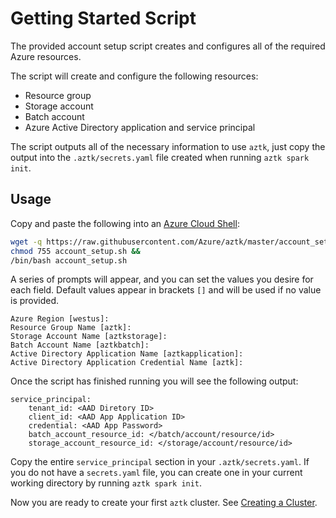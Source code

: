 # Getting Started Script

The provided account setup script creates and configures all of the required Azure resources.

The script will create and configure the following resources:
- Resource group
- Storage account
- Batch account
- Azure Active Directory application and service principal
<!-- - Virtual network with a configured subnet -->

The script outputs all of the necessary information to use `aztk`, just copy the output into the `.aztk/secrets.yaml` file created when running `aztk spark init`.

## Usage
Copy and paste the following into an [Azure Cloud Shell](https://shell.azure.com):
```sh
wget -q https://raw.githubusercontent.com/Azure/aztk/master/account_setup.sh &&
chmod 755 account_setup.sh &&
/bin/bash account_setup.sh
```
A series of prompts will appear, and you can set the values you desire for each field. Default values appear in brackets `[]` and will be used if no value is provided.
```
Azure Region [westus]:
Resource Group Name [aztk]:
Storage Account Name [aztkstorage]:
Batch Account Name [aztkbatch]:
Active Directory Application Name [aztkapplication]:
Active Directory Application Credential Name [aztk]:
```

Once the script has finished running you will see the following output:

```
service_principal:
    tenant_id: <AAD Diretory ID>
    client_id: <AAD App Application ID>
    credential: <AAD App Password>
    batch_account_resource_id: </batch/account/resource/id>
    storage_account_resource_id: </storage/account/resource/id>
```

Copy the entire `service_principal` section in your `.aztk/secrets.yaml`. If you do not have a `secrets.yaml` file, you can create one in your current working directory by running `aztk spark init`.

Now you are ready to create your first `aztk` cluster. See [Creating a Cluster](./10-clusters.html#creating-a-cluster).
